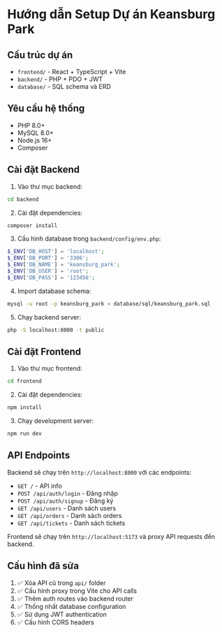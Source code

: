 # Hướng dẫn Setup Dự án Keansburg Park

## Cấu trúc dự án
- `frontend/` - React + TypeScript + Vite
- `backend/` - PHP + PDO + JWT
- `database/` - SQL schema và ERD

## Yêu cầu hệ thống
- PHP 8.0+
- MySQL 8.0+
- Node.js 16+
- Composer

## Cài đặt Backend

1. Vào thư mục backend:
```bash
cd backend
```

2. Cài đặt dependencies:
```bash
composer install
```

3. Cấu hình database trong `backend/config/env.php`:
```php
$_ENV['DB_HOST'] = 'localhost';
$_ENV['DB_PORT'] = '3306';
$_ENV['DB_NAME'] = 'keansburg_park';
$_ENV['DB_USER'] = 'root';
$_ENV['DB_PASS'] = '123456';
```

4. Import database schema:
```bash
mysql -u root -p keansburg_park < database/sql/keansburg_park.sql
```

5. Chạy backend server:
```bash
php -S localhost:8000 -t public
```

## Cài đặt Frontend

1. Vào thư mục frontend:
```bash
cd frontend
```

2. Cài đặt dependencies:
```bash
npm install
```

3. Chạy development server:
```bash
npm run dev
```

## API Endpoints

Backend sẽ chạy trên `http://localhost:8000` với các endpoints:

- `GET /` - API info
- `POST /api/auth/login` - Đăng nhập
- `POST /api/auth/signup` - Đăng ký
- `GET /api/users` - Danh sách users
- `GET /api/orders` - Danh sách orders
- `GET /api/tickets` - Danh sách tickets

Frontend sẽ chạy trên `http://localhost:5173` và proxy API requests đến backend.

## Cấu hình đã sửa

1. ✅ Xóa API cũ trong `api/` folder
2. ✅ Cấu hình proxy trong Vite cho API calls
3. ✅ Thêm auth routes vào backend router
4. ✅ Thống nhất database configuration
5. ✅ Sử dụng JWT authentication
6. ✅ Cấu hình CORS headers


